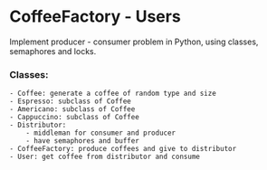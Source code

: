 # CoffeeFactory - Users

Implement producer - consumer problem in Python, using classes, semaphores and locks.

### Classes:

    - Coffee: generate a coffee of random type and size
    - Espresso: subclass of Coffee
    - Americano: subclass of Coffee
    - Cappuccino: subclass of Coffee
    - Distributor: 
        - middleman for consumer and producer
        - have semaphores and buffer
    - CoffeeFactory: produce coffees and give to distributor
    - User: get coffee from distributor and consume
